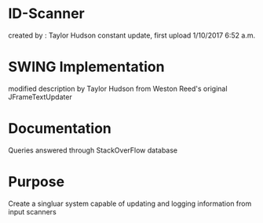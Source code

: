 # ID-Scanner

created by : Taylor Hudson constant update, first upload 1/10/2017 6:52 a.m.

# SWING Implementation 
modified description by Taylor Hudson from Weston Reed's original JFrameTextUpdater

# Documentation 
Queries answered through StackOverFlow database

# Purpose
Create a singluar system capable of updating and logging information from input scanners
